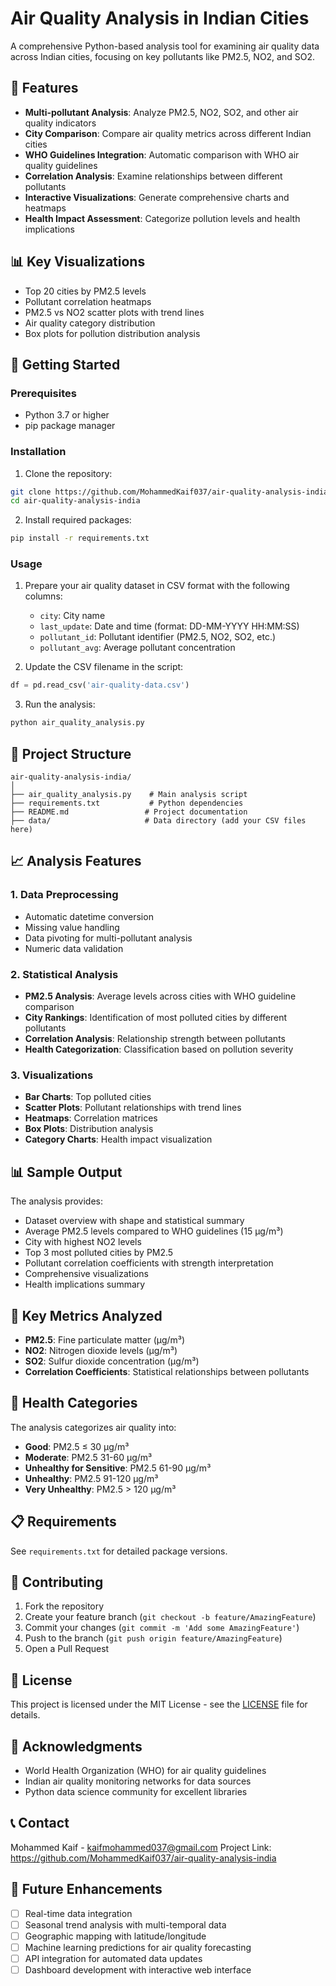 # Air Quality Analysis in Indian Cities

A comprehensive Python-based analysis tool for examining air quality data across Indian cities, focusing on key pollutants like PM2.5, NO2, and SO2.

## 🌟 Features

- **Multi-pollutant Analysis**: Analyze PM2.5, NO2, SO2, and other air quality indicators
- **City Comparison**: Compare air quality metrics across different Indian cities
- **WHO Guidelines Integration**: Automatic comparison with WHO air quality guidelines
- **Correlation Analysis**: Examine relationships between different pollutants
- **Interactive Visualizations**: Generate comprehensive charts and heatmaps
- **Health Impact Assessment**: Categorize pollution levels and health implications

## 📊 Key Visualizations

- Top 20 cities by PM2.5 levels
- Pollutant correlation heatmaps
- PM2.5 vs NO2 scatter plots with trend lines
- Air quality category distribution
- Box plots for pollution distribution analysis

## 🚀 Getting Started

### Prerequisites

- Python 3.7 or higher
- pip package manager

### Installation

1. Clone the repository:
```bash
git clone https://github.com/MohammedKaif037/air-quality-analysis-india.git
cd air-quality-analysis-india
```

2. Install required packages:
```bash
pip install -r requirements.txt
```

### Usage

1. Prepare your air quality dataset in CSV format with the following columns:
   - `city`: City name
   - `last_update`: Date and time (format: DD-MM-YYYY HH:MM:SS)
   - `pollutant_id`: Pollutant identifier (PM2.5, NO2, SO2, etc.)
   - `pollutant_avg`: Average pollutant concentration

2. Update the CSV filename in the script:
```python
df = pd.read_csv('air-quality-data.csv')
```

3. Run the analysis:
```bash
python air_quality_analysis.py
```

## 📁 Project Structure

```
air-quality-analysis-india/
│
├── air_quality_analysis.py    # Main analysis script
├── requirements.txt           # Python dependencies
├── README.md                 # Project documentation
├── data/                     # Data directory (add your CSV files here)

```

## 📈 Analysis Features

### 1. Data Preprocessing
- Automatic datetime conversion
- Missing value handling
- Data pivoting for multi-pollutant analysis
- Numeric data validation

### 2. Statistical Analysis
- **PM2.5 Analysis**: Average levels across cities with WHO guideline comparison
- **City Rankings**: Identification of most polluted cities by different pollutants
- **Correlation Analysis**: Relationship strength between pollutants
- **Health Categorization**: Classification based on pollution severity

### 3. Visualizations
- **Bar Charts**: Top polluted cities
- **Scatter Plots**: Pollutant relationships with trend lines
- **Heatmaps**: Correlation matrices
- **Box Plots**: Distribution analysis
- **Category Charts**: Health impact visualization

## 📊 Sample Output

The analysis provides:
- Dataset overview with shape and statistical summary
- Average PM2.5 levels compared to WHO guidelines (15 μg/m³)
- City with highest NO2 levels
- Top 3 most polluted cities by PM2.5
- Pollutant correlation coefficients with strength interpretation
- Comprehensive visualizations
- Health implications summary

## 🎯 Key Metrics Analyzed

- **PM2.5**: Fine particulate matter (μg/m³)
- **NO2**: Nitrogen dioxide levels (μg/m³)
- **SO2**: Sulfur dioxide concentration (μg/m³)
- **Correlation Coefficients**: Statistical relationships between pollutants

## 🏥 Health Categories

The analysis categorizes air quality into:
- **Good**: PM2.5 ≤ 30 μg/m³
- **Moderate**: PM2.5 31-60 μg/m³
- **Unhealthy for Sensitive**: PM2.5 61-90 μg/m³
- **Unhealthy**: PM2.5 91-120 μg/m³
- **Very Unhealthy**: PM2.5 > 120 μg/m³

## 📋 Requirements

See `requirements.txt` for detailed package versions.

## 🤝 Contributing

1. Fork the repository
2. Create your feature branch (`git checkout -b feature/AmazingFeature`)
3. Commit your changes (`git commit -m 'Add some AmazingFeature'`)
4. Push to the branch (`git push origin feature/AmazingFeature`)
5. Open a Pull Request

## 📄 License

This project is licensed under the MIT License - see the [LICENSE](LICENSE) file for details.

## 🙏 Acknowledgments

- World Health Organization (WHO) for air quality guidelines
- Indian air quality monitoring networks for data sources
- Python data science community for excellent libraries

## 📞 Contact

Mohammed Kaif - kaifmohammed037@gmail.com
Project Link: https://github.com/MohammedKaif037/air-quality-analysis-india

## 🔄 Future Enhancements

- [ ] Real-time data integration
- [ ] Seasonal trend analysis with multi-temporal data
- [ ] Geographic mapping with latitude/longitude
- [ ] Machine learning predictions for air quality forecasting
- [ ] API integration for automated data updates
- [ ] Dashboard development with interactive web interface
